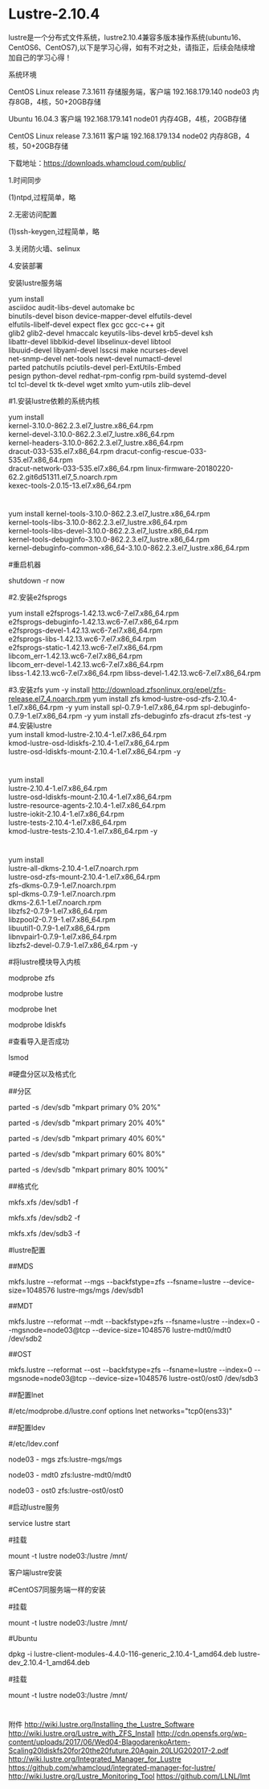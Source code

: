 # Lustre-2.10.4
lustre是一个分布式文件系统，lustre2.10.4兼容多版本操作系统(ubuntu16、CentOS6、CentOS7),以下是学习心得，如有不对之处，请指正，后续会陆续增加自己的学习心得！

系统环境

CentOS Linux release 7.3.1611	存储服务端，客户端	192.168.179.140 node03	内存8GB，4核，50+20GB存储

Ubuntu 16.04.3	客户端	192.168.179.141 node01	内存4GB，4核，20GB存储

CentOS Linux release 7.3.1611	客户端	192.168.179.134 node02	内存8GB，4核，50+20GB存储

下载地址：https://downloads.whamcloud.com/public/

1.时间同步

(1)ntpd,过程简单，略

2.无密访问配置

(1)ssh-keygen,过程简单，略

3.关闭防火墙、selinux


4.安装部署

安装lustre服务端

yum install \
asciidoc audit-libs-devel automake bc \
binutils-devel bison device-mapper-devel elfutils-devel \
elfutils-libelf-devel expect flex gcc gcc-c++ git \
glib2 glib2-devel hmaccalc keyutils-libs-devel krb5-devel ksh \
libattr-devel libblkid-devel libselinux-devel libtool \
libuuid-devel libyaml-devel lsscsi make ncurses-devel \
net-snmp-devel net-tools newt-devel numactl-devel \
parted patchutils pciutils-devel perl-ExtUtils-Embed \
pesign python-devel redhat-rpm-config rpm-build systemd-devel \
tcl tcl-devel tk tk-devel wget xmlto yum-utils zlib-devel


#1.安装lustre依赖的系统内核

yum install \
kernel-3.10.0-862.2.3.el7_lustre.x86_64.rpm \
kernel-devel-3.10.0-862.2.3.el7_lustre.x86_64.rpm \
kernel-headers-3.10.0-862.2.3.el7_lustre.x86_64.rpm \
dracut-033-535.el7.x86_64.rpm dracut-config-rescue-033-535.el7.x86_64.rpm	\
dracut-network-033-535.el7.x86_64.rpm linux-firmware-20180220-62.2.git6d51311.el7_5.noarch.rpm \
kexec-tools-2.0.15-13.el7.x86_64.rpm		
#
yum install kernel-tools-3.10.0-862.2.3.el7_lustre.x86_64.rpm \
kernel-tools-libs-3.10.0-862.2.3.el7_lustre.x86_64.rpm \
kernel-tools-libs-devel-3.10.0-862.2.3.el7_lustre.x86_64.rpm \
kernel-tools-debuginfo-3.10.0-862.2.3.el7_lustre.x86_64.rpm \
kernel-debuginfo-common-x86_64-3.10.0-862.2.3.el7_lustre.x86_64.rpm 

#重启机器

shutdown -r now


#2.安装e2fsprogs	

yum install e2fsprogs-1.42.13.wc6-7.el7.x86_64.rpm \
e2fsprogs-debuginfo-1.42.13.wc6-7.el7.x86_64.rpm \
e2fsprogs-devel-1.42.13.wc6-7.el7.x86_64.rpm \
e2fsprogs-libs-1.42.13.wc6-7.el7.x86_64.rpm \
e2fsprogs-static-1.42.13.wc6-7.el7.x86_64.rpm \
libcom_err-1.42.13.wc6-7.el7.x86_64.rpm \
libcom_err-devel-1.42.13.wc6-7.el7.x86_64.rpm \
libss-1.42.13.wc6-7.el7.x86_64.rpm libss-devel-1.42.13.wc6-7.el7.x86_64.rpm

#3.安装zfs
yum -y install http://download.zfsonlinux.org/epel/zfs-release.el7_4.noarch.rpm
yum install zfs kmod-lustre-osd-zfs-2.10.4-1.el7.x86_64.rpm -y
yum install spl-0.7.9-1.el7.x86_64.rpm spl-debuginfo-0.7.9-1.el7.x86_64.rpm -y
yum install zfs-debuginfo zfs-dracut zfs-test -y
#4.安装lustre 	
yum install kmod-lustre-2.10.4-1.el7.x86_64.rpm \
kmod-lustre-osd-ldiskfs-2.10.4-1.el7.x86_64.rpm \
lustre-osd-ldiskfs-mount-2.10.4-1.el7.x86_64.rpm -y
#		
yum install \
lustre-2.10.4-1.el7.x86_64.rpm \
lustre-osd-ldiskfs-mount-2.10.4-1.el7.x86_64.rpm \
lustre-resource-agents-2.10.4-1.el7.x86_64.rpm \
lustre-iokit-2.10.4-1.el7.x86_64.rpm \
lustre-tests-2.10.4-1.el7.x86_64.rpm \
kmod-lustre-tests-2.10.4-1.el7.x86_64.rpm -y
#
yum install \
lustre-all-dkms-2.10.4-1.el7.noarch.rpm \
lustre-osd-zfs-mount-2.10.4-1.el7.x86_64.rpm \
zfs-dkms-0.7.9-1.el7.noarch.rpm \
spl-dkms-0.7.9-1.el7.noarch.rpm \
dkms-2.6.1-1.el7.noarch.rpm \
libzfs2-0.7.9-1.el7.x86_64.rpm \
libzpool2-0.7.9-1.el7.x86_64.rpm \
libuutil1-0.7.9-1.el7.x86_64.rpm \
libnvpair1-0.7.9-1.el7.x86_64.rpm \
libzfs2-devel-0.7.9-1.el7.x86_64.rpm -y

#将lustre模块导入内核

modprobe zfs

modprobe lustre		

modprobe lnet

modprobe ldiskfs	


#查看导入是否成功

lsmod 

#硬盘分区以及格式化

##分区

parted -s /dev/sdb "mkpart primary 0% 20%"

parted -s /dev/sdb "mkpart primary 20% 40%"

parted -s /dev/sdb "mkpart primary 40% 60%"

parted -s /dev/sdb "mkpart primary 60% 80%"

parted -s /dev/sdb "mkpart primary 80% 100%"


##格式化

mkfs.xfs /dev/sdb1 -f

mkfs.xfs /dev/sdb2 -f

mkfs.xfs /dev/sdb3 -f

#lustre配置

##MDS

mkfs.lustre --reformat --mgs --backfstype=zfs --fsname=lustre --device-size=1048576 lustre-mgs/mgs /dev/sdb1

##MDT

mkfs.lustre --reformat --mdt --backfstype=zfs --fsname=lustre --index=0 --mgsnode=node03@tcp --device-size=1048576 lustre-mdt0/mdt0 /dev/sdb2

##OST

mkfs.lustre --reformat --ost --backfstype=zfs --fsname=lustre --index=0 --mgsnode=node03@tcp --device-size=1048576 lustre-ost0/ost0 /dev/sdb3

##配置lnet

#/etc/modprobe.d/lustre.conf 
options lnet networks="tcp0(ens33)"

##配置ldev

#/etc/ldev.conf

node03 - mgs     zfs:lustre-mgs/mgs

node03 - mdt0    zfs:lustre-mdt0/mdt0

node03 - ost0    zfs:lustre-ost0/ost0

#启动lustre服务

service lustre start

#挂载

mount -t lustre node03:/lustre /mnt/

客户端lustre安装

#CentOS7同服务端一样的安装

#挂载

mount -t lustre node03:/lustre /mnt/

#Ubuntu

dpkg -i lustre-client-modules-4.4.0-116-generic_2.10.4-1_amd64.deb lustre-dev_2.10.4-1_amd64.deb

#挂载

mount -t lustre node03:/lustre /mnt/

#

附件
http://wiki.lustre.org/Installing_the_Lustre_Software
http://wiki.lustre.org/Lustre_with_ZFS_Install
http://cdn.opensfs.org/wp-content/uploads/2017/06/Wed04-BlagodarenkoArtem-Scaling20ldiskfs20for20the20future.20Again.20LUG202017-2.pdf
http://wiki.lustre.org/Integrated_Manager_for_Lustre
https://github.com/whamcloud/integrated-manager-for-lustre/
http://wiki.lustre.org/Lustre_Monitoring_Tool
https://github.com/LLNL/lmt


